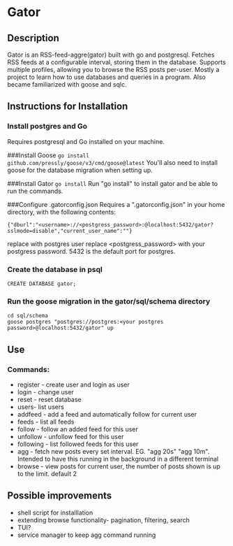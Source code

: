 # Gator
## Description
Gator is an RSS-feed-aggre(gator) built with go and postgresql. Fetches RSS feeds at a configurable interval, storing them in the database. Supports multiple profiles, allowing you to browse the RSS posts per-user. 
Mostly a project to learn how to use databases and queries in a program. Also became familiarized with goose and sqlc. 

## Instructions for Installation
### Install postgres and Go
Requires postgresql and Go installed on your machine. 

###Install Goose
```go install github.com/pressly/goose/v3/cmd/goose@latest```
You'll also need to install goose for the database migration when setting up. 

###Install Gator
```go install```
Run "go install" to install gator and be able to run the commands. 

###Configure .gatorconfig.json
Requires a ".gatorconfig.json" in your home directory, with the following contents:
```
{"dburl":"<username>://<postgress_password>:@localhost:5432/gator?sslmode=disable","current_user_name":""}
```
replace <username> with postgres user
replace <postgress_password> with your postgress password. 5432 is the default port for postgres.

### Create the database in psql
```
CREATE DATABASE gator;
```

### Run the goose migration in the gator/sql/schema directory
```
cd sql/schema
goose postgres "postgres://postgres:<your postgres password>@localhost:5432/gator" up
```
## Use
### Commands:
- register <user> - create user and login as user
- login <user> - change user
- reset - reset database
- users- list users
- addfeed <name> <url> - add a feed and automatically follow for current user
- feeds - list all feeds
- follow <url> - follow an added feed for this user
- unfollow <url> - unfollow feed for this user
- following - list followed feeds for this user
- agg <interval> - fetch new posts every set interval. EG. "agg 20s" "agg 10m". Intended to have this running in the background in a different terminal
- browse <limit optional> - view posts for current user, the number of posts shown is up to the limit. default 2

## Possible improvements
- shell script for installlation
- extending browse functionality- pagination, filtering, search
- TUI?
- service manager to keep agg command running
